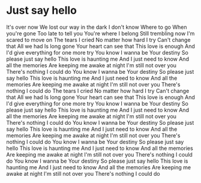 # Just say hello

It's over now
We lost our way in the dark
I don't know
Where to go
When you're gone
Too late to tell you
You're where I belong
Still trembling now
I'm scared to move on
The tears I cried
No matter how hard I try
Can't change that
All we had
Is long gone
Your heart can see that
This love is enough
And I'd give everything for one more try
You know I wanna be
Your destiny
So please just say hello
This love is haunting me
And I just need to know
And all the memories
Are keeping me awake at night
I'm still not over you
There's nothing I could do
You know I wanna be
Your destiny
So please just say hello
This love is haunting me
And I just need to know
And all the memories
Are keeping me awake at night
I'm still not over you
There's nothing I could do
The tears I cried
No matter how hard I try
Can't change that
All we had
Is long gone
Your heart can see that
This love is enough
And I'd give everything for one more try
You know I wanna be
Your destiny
So please just say hello
This love is haunting me
And I just need to know
And all the memories
Are keeping me awake at night
I'm still not over you
There's nothing I could do
You know I wanna be
Your destiny
So please just say hello
This love is haunting me
And I just need to know
And all the memories
Are keeping me awake at night
I'm still not over you
There's nothing I could do
You know I wanna be
Your destiny
So please just say hello
This love is haunting me
And I just need to know
And all the memories
Are keeping me awake at night
I'm still not over you
There's nothing I could do
You know I wanna be
Your destiny
So please just say hello
This love is haunting me
And I just need to know
And all the memories
Are keeping me awake at night
I'm still not over you
There's nothing I could do
